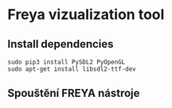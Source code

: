 

# Freya vizualization tool



## Install dependencies

```
sudo pip3 install PySDL2 PyOpenGL 
sudo apt-get install libsdl2-ttf-dev
```


## Spouštění FREYA nástroje


